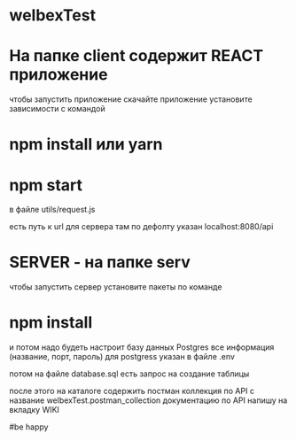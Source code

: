 # welbexTest

# На папке client содержит REACT приложение
чтобы запустить приложение скачайте приложение установите зависимости с командой 

# npm install или yarn
# npm start

в файле utils/request.js

есть путь к url для сервера там по дефолту указан localhost:8080/api

# SERVER - на папке serv

чтобы запустить сервер установите пакеты по команде
# npm install

и потом надо будеть настроит базу данных Postgres
все информация (название, порт, пароль) для postgress указан в файле .env

потом на файле database.sql есть запрос на создание таблицы

после этого на каталоге содержить постман коллекция по API c название welbexTest.postman_collection
документацию по API напишу на вкладку WIKI

#be happy
